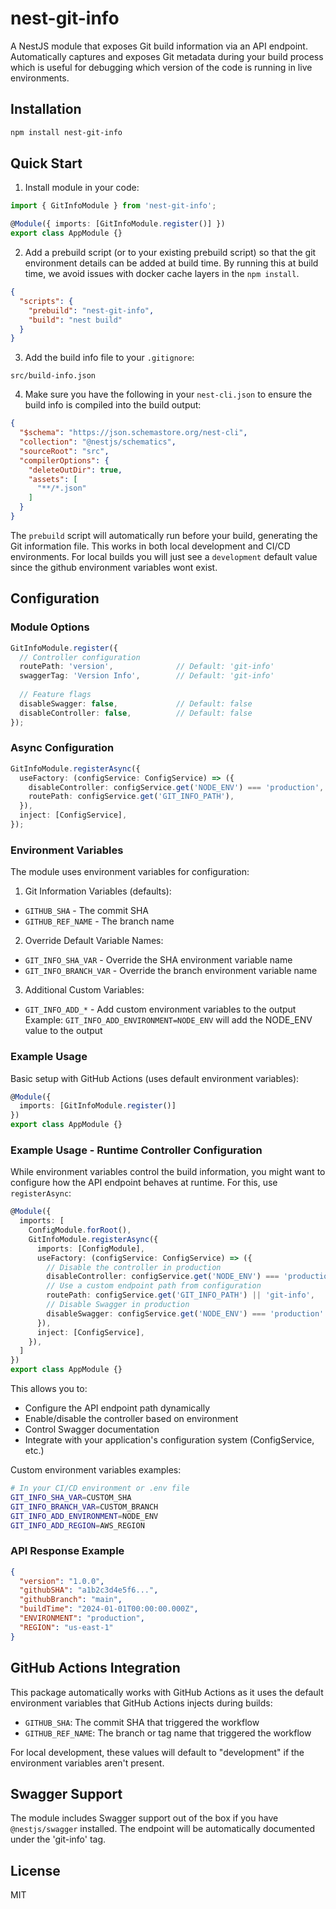 # nest-git-info

A NestJS module that exposes Git build information via an API endpoint. Automatically captures and exposes Git metadata during your build process which is useful for debugging which version of the code is running in live environments.

## Installation

```bash
npm install nest-git-info
```

## Quick Start

1. Install module in your code:

```typescript
import { GitInfoModule } from 'nest-git-info';

@Module({ imports: [GitInfoModule.register()] })
export class AppModule {}
```

2. Add a prebuild script (or to your existing prebuild script) so that the git environment details can be added at build time. By running this at build time, we avoid issues with docker cache layers in the `npm install`.

```json
{
  "scripts": {
    "prebuild": "nest-git-info",
    "build": "nest build"
  }
}
```

3. Add the build info file to your `.gitignore`:

```gitignore
src/build-info.json
```

4. Make sure you have the following in your `nest-cli.json` to ensure the build info is compiled into the build output:

```json
{
  "$schema": "https://json.schemastore.org/nest-cli",
  "collection": "@nestjs/schematics",
  "sourceRoot": "src",
  "compilerOptions": {
    "deleteOutDir": true,
    "assets": [
      "**/*.json"
    ]
  }
}
```

The `prebuild` script will automatically run before your build, generating the Git information file. This works in both local development and CI/CD environments. For local builds you will just see a `development` default value since the github environment variables wont exist.

## Configuration

### Module Options

```typescript
GitInfoModule.register({
  // Controller configuration
  routePath: 'version',              // Default: 'git-info'
  swaggerTag: 'Version Info',        // Default: 'git-info'
  
  // Feature flags
  disableSwagger: false,             // Default: false
  disableController: false,          // Default: false
});
```

### Async Configuration

```typescript
GitInfoModule.registerAsync({
  useFactory: (configService: ConfigService) => ({
    disableController: configService.get('NODE_ENV') === 'production',
    routePath: configService.get('GIT_INFO_PATH'),
  }),
  inject: [ConfigService],
});
```

### Environment Variables

The module uses environment variables for configuration:

1. Git Information Variables (defaults):

- `GITHUB_SHA` - The commit SHA
- `GITHUB_REF_NAME` - The branch name

2. Override Default Variable Names:

- `GIT_INFO_SHA_VAR` - Override the SHA environment variable name
- `GIT_INFO_BRANCH_VAR` - Override the branch environment variable name

3. Additional Custom Variables:

- `GIT_INFO_ADD_*` - Add custom environment variables to the output
  Example: `GIT_INFO_ADD_ENVIRONMENT=NODE_ENV` will add the NODE_ENV value to the output

### Example Usage

Basic setup with GitHub Actions (uses default environment variables):

```typescript
@Module({
  imports: [GitInfoModule.register()]
})
export class AppModule {}
```

### Example Usage - Runtime Controller Configuration

While environment variables control the build information, you might want to configure how the API endpoint behaves at runtime. For this, use `registerAsync`:

```typescript
@Module({
  imports: [
    ConfigModule.forRoot(),
    GitInfoModule.registerAsync({
      imports: [ConfigModule],
      useFactory: (configService: ConfigService) => ({
        // Disable the controller in production
        disableController: configService.get('NODE_ENV') === 'production',
        // Use a custom endpoint path from configuration
        routePath: configService.get('GIT_INFO_PATH') || 'git-info',
        // Disable Swagger in production
        disableSwagger: configService.get('NODE_ENV') === 'production'
      }),
      inject: [ConfigService],
    }),
  ]
})
export class AppModule {}
```

This allows you to:
- Configure the API endpoint path dynamically
- Enable/disable the controller based on environment
- Control Swagger documentation
- Integrate with your application's configuration system (ConfigService, etc.)

Custom environment variables examples:

```bash
# In your CI/CD environment or .env file
GIT_INFO_SHA_VAR=CUSTOM_SHA
GIT_INFO_BRANCH_VAR=CUSTOM_BRANCH
GIT_INFO_ADD_ENVIRONMENT=NODE_ENV
GIT_INFO_ADD_REGION=AWS_REGION
```

### API Response Example

```json
{
  "version": "1.0.0",
  "githubSHA": "a1b2c3d4e5f6...",
  "githubBranch": "main",
  "buildTime": "2024-01-01T00:00:00.000Z",
  "ENVIRONMENT": "production",
  "REGION": "us-east-1"
}
```

## GitHub Actions Integration

This package automatically works with GitHub Actions as it uses the default environment variables that GitHub Actions injects during builds:

- `GITHUB_SHA`: The commit SHA that triggered the workflow
- `GITHUB_REF_NAME`: The branch or tag name that triggered the workflow

For local development, these values will default to "development" if the environment variables aren't present.

## Swagger Support

The module includes Swagger support out of the box if you have `@nestjs/swagger` installed. The endpoint will be automatically documented under the 'git-info' tag.

## License

MIT
